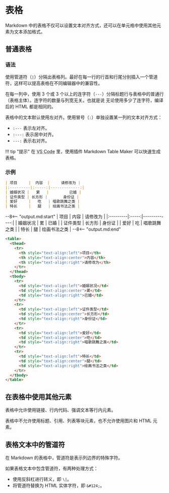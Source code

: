 # 表格

Markdown 中的表格不仅可以设置文本对齐方式，还可以在单元格中使用其他元素为文本添加格式。

## 普通表格

### 语法

使用管道符（`|`）分隔出表格列。最好在每一行的行首和行尾分别插入一个管道符，这样可以提高表格在不同编辑器中的兼容性。

在每一列中，使用 3 个或 3 个以上的连字符（`---`）分隔标题行与表格中的普通行（表格主体）。连字符的数量与列宽无关。也就是说 无论使用多少了连字符，编译后的 HTML 都是相同的。

表格中的文本默认使用左对齐。使用冒号（`:`）单独设置某一列的文本对齐方式：

- `:---` 表示左对齐。
- `:---:` 表示居中对齐。
- `---:` 表示右对齐。

!!! tip "提示"
    在 <abbr title="Visual Studio Code">VS Code</abbr> 里，使用插件 Markdown Table Maker 可以快速生成表格。

### 示例

```markdown
| 项目     |  内容  |     请修改为 |
|:---------|:-----:|-------------:|
| 婚姻状况 |   累   |         已婚 |
| 证件类型 | 长方形 |       身份证 |
| 爱好     |   吃   | 唱歌跳舞之类 |
| 特长     |   腿   | 绘画书法之类 |
```

--8<-- "output.md:start"
| 项目     |  内容  |     请修改为 |
|:---------|:-----:|-------------:|
| 婚姻状况 |   累   |         已婚 |
| 证件类型 | 长方形 |       身份证 |
| 爱好     |   吃   | 唱歌跳舞之类 |
| 特长     |   腿   | 绘画书法之类 |
--8<-- "output.md:end"

```html
<table>
  <thead>
    <tr>
      <th style="text-align:left">项目</th>
      <th style="text-align:center">内容</th>
      <th style="text-align:right">请修改为</th>
    </tr>
  </thead>
  <tbody>
    <tr>
      <td style="text-align:left">婚姻状况</td>
      <td style="text-align:center">累</td>
      <td style="text-align:right">已婚</td>
    </tr>
    <tr>
      <td style="text-align:left">证件类型</td>
      <td style="text-align:center">长方形</td>
      <td style="text-align:right">身份证</td>
    </tr>
    <tr>
      <td style="text-align:left">爱好</td>
      <td style="text-align:center">吃</td>
      <td style="text-align:right">唱歌跳舞之类</td>
    </tr>
    <tr>
      <td style="text-align:left">特长</td>
      <td style="text-align:center">腿</td>
      <td style="text-align:right">绘画书法之类</td>
    </tr>
  </tbody>
</table>
```

## 在表格中使用其他元素

表格中允许使用链接、行内代码、强调文本等行内元素。

表格中不允许使用标题、引用、列表等块元素，也不允许使用图片和 HTML 元素。

## 表格文本中的管道符

在 Markdown 的表格中，管道符是表示列边界的特殊字符。

如果表格文本中包含管道符，有两种处理方式：

- 使用反斜杠进行转义，即 `\|`。
- 将管道符替换为 HTML 实体字符，即 `&#124;`。





